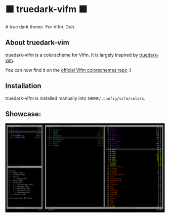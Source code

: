 # ⬛ truedark-vifm ⬛
A true dark theme. For Vifm. Duh.

## About truedark-vim
truedark-vifm is a colorscheme for Vifm. It is largely inspired by [truedark-vim](https://github.com/bratpeki/truedark-vim/).

You can now find it on the [official Vifm colorschemes repo](https://github.com/vifm/vifm-colors) :)

## Installation
truedark-vifm is installed manually into `$HOME/.config/vifm/colors`.

## Showcase:
![truedark](./img/ex.png)
